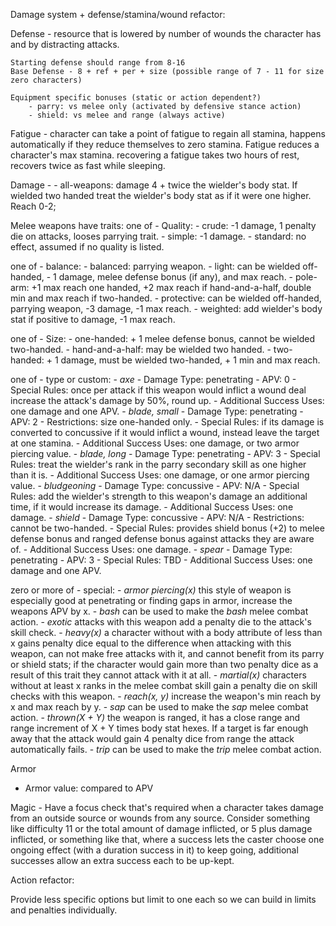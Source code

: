 Damage system + defense/stamina/wound refactor:

Defense - resource that is lowered by number of wounds the character has and by distracting attacks.

    Starting defense should range from 8-16
    Base Defense - 8 + ref + per + size (possible range of 7 - 11 for size zero characters)

    Equipment specific bonuses (static or action dependent?)
        - parry: vs melee only (activated by defensive stance action)
        - shield: vs melee and range (always active)



Fatigue - character can take a point of fatigue to regain all stamina, happens automatically if they reduce themselves to zero stamina. Fatigue reduces a character's max stamina.
recovering a fatigue takes two hours of rest, recovers twice as fast while sleeping.




Damage -
    - all-weapons: damage 4 + twice the wielder's body stat. If wielded two handed treat the wielder's body stat as if it were one higher. Reach 0-2;


Melee weapons have traits:
one of - Quality:
    - crude: -1 damage, 1 penalty die on attacks, looses parrying trait.
    - simple: -1 damage.
    - standard: no effect, assumed if no quality is listed.

one of - balance:
    - balanced: parrying weapon.
    - light: can be wielded off-handed, - 1 damage, melee defense bonus (if any), and max reach.
    - pole-arm: +1 max reach one handed, +2 max reach if hand-and-a-half, double min and max reach if two-handed.
    - protective: can be wielded off-handed, parrying weapon, -3 damage, -1 max reach.
    - weighted: add wielder's body stat if positive to damage, -1 max reach.

one of - Size:
    - one-handed: + 1 melee defense bonus, cannot be wielded two-handed.
    - hand-and-a-half: may be wielded two handed.
    - two-handed: + 1 damage, must be wielded two-handed, + 1 min and max reach.

one of - type or custom:
    - *axe*
        - Damage Type: penetrating
        - APV: 0
        - Special Rules: once per attack if this weapon would inflict a wound deal increase the attack's damage by 50%, round up.
        - Additional Success Uses: one damage and one APV.
    - *blade, small*
        - Damage Type: penetrating
        - APV: 2
        - Restrictions: size one-handed only.
        - Special Rules: if its damage is converted to concussive if it would inflict a wound, instead leave the target at one stamina.
        - Additional Success Uses: one damage, or two armor piercing value.
    - *blade, long*
        - Damage Type: penetrating
        - APV: 3
        - Special Rules: treat the wielder's rank in the parry secondary skill as one higher than it is.
        - Additional Success Uses: one damage, or one armor piercing value.
    - *bludgeoning*
        - Damage Type: concussive
        - APV: N/A
        - Special Rules: add the wielder's strength to this weapon's damage an additional time, if it would increase its damage.
        - Additional Success Uses: one damage.
    - *shield*
        - Damage Type: concussive
        - APV: N/A
        - Restrictions: cannot be two-handed.
        - Special Rules: provides shield bonus (+2) to melee defense bonus and ranged defense bonus against attacks they are aware of.
        - Additional Success Uses: one damage.
    - *spear*
        - Damage Type: penetrating
        - APV: 3
        - Special Rules: TBD
        - Additional Success Uses: one damage and one APV.

zero or more of - special:
    - *armor piercing(x)* this style of weapon is especially good at penetrating or finding gaps in armor, increase the weapons APV by x.
    - *bash* can be used to make the *bash* melee combat action.
    - *exotic* attacks with this weapon add a penalty die to the attack's skill check.
    - *heavy(x)* a character without with a body attribute of less than x gains penalty dice equal to the difference when attacking with this weapon, can not make free attacks with it, and cannot benefit from its parry or shield stats; if the character would gain more than two penalty dice as a result of this trait they cannot attack with it at all.
    - *martial(x)* characters without at least x ranks in the melee combat skill gain a penalty die on skill checks with this weapon.
    - *reach(x, y)* increase the weapon's min reach by x and max reach by y.
    - *sap* can be used to make the *sap* melee combat action.
    - *thrown(X + Y)* the weapon is ranged, it has a close range and range increment of X + Y times body stat hexes. If a target is far enough away that the attack would gain 4 penalty dice from range the attack automatically fails.
    - *trip* can be used to make the *trip* melee combat action.

Armor
  - Armor value: compared to APV





  Magic - Have a focus check that's required when a character takes damage from an outside source or wounds from any source. Consider something like difficulty 11 or the total amount of damage inflicted, or 5 plus damage inflicted, or something like that, where a success lets the caster choose one ongoing effect (with a duration success in it) to keep going, additional successes allow an extra success each to be up-kept.


Action refactor:

Provide less specific options but limit to one each so we can build in limits and penalties individually.
